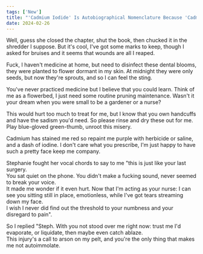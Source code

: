 ```yaml
---
tags: ['New']
title: "'Cadmium Iodide' Is Autobiographical Nomenclature Because 'Cadmium And I' Died"
date: 2024-02-26
---
```


Well, guess she closed the chapter, shut the book, then chucked it in the shredder I suppose. But it's cool, I've got some marks to keep, though I asked for bruises and it seems that wounds are all I reaped.

Fuck, I haven't medicine at home, but need to disinfect these dental blooms, they were planted to flower dormant in my skin. At midnight they were only seeds, but now they're sprouts, and so I can feel the sting.

You've never practiced medicine but I believe that you could learn. Think of me as a flowerbed, I just need some routine pruning maintenance. Wasn't it your dream when you were small to be a gardener or a nurse?

This would hurt too much to treat for me, but I know that you own handcuffs and have the sadism you'd need. So please rinse and dry these out for me. Play blue-gloved green-thumb, unroot this misery.

Cadmium has stained me red so repaint me purple with herbicide or saline, and a dash of iodine. I don't care what you prescribe, I'm just happy to have such a pretty face keep me company.

Stephanie fought her vocal chords to say to me "this is just like your last surgery.  
You sat quiet on the phone. You didn't make a fucking sound, never seemed to break your voice.  
It made me wonder if it even hurt. Now that I'm acting as your nurse: I can see you sitting still in place, emotionless, while I've got tears streaming down my face.  
I wish I never did find out the threshold to your numbness and your disregard to pain".

So I replied "Steph. With you not stood over me right now: trust me I'd evaporate, or liquidate, then maybe even catch ablaze.  
This injury's a call to arson on my pelt, and you're the only thing that makes me not autoimmolate.
